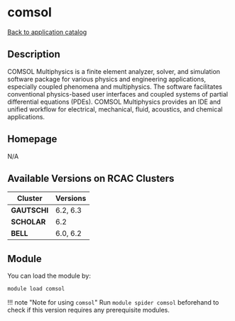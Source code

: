 # comsol

[Back to application catalog](../app_catalog.md)

## Description

COMSOL Multiphysics is a finite element analyzer, solver, and simulation software package for various physics and engineering applications, especially coupled phenomena and multiphysics. The software facilitates conventional physics-based user interfaces and coupled systems of partial differential equations (PDEs). COMSOL Multiphysics provides an IDE and unified workflow for electrical, mechanical, fluid, acoustics, and chemical applications.

## Homepage

N/A

## Available Versions on RCAC Clusters

|Cluster|Versions|
|---|---|
**GAUTSCHI**|6.2, 6.3
**SCHOLAR**|6.2
**BELL**|6.0, 6.2

## Module

You can load the module by:

```bash
module load comsol
```

!!! note "Note for using `comsol`"
    Run `module spider comsol` beforehand to check if this version requires any prerequisite modules.
